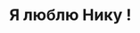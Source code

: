 <!DOCTYPE html>
<html>
  <head>
    <meta name="viewport" content="width=320, initial-scale=1">
    <meta charset="utf-8">
    <!--<link rel="stylesheet" href="style.css"/>-->
    <!--<script defer src="script.js"></script>-->
  </head>
    <body>
        <h1> Я люблю Нику !</h1>
    </body>
</html>
